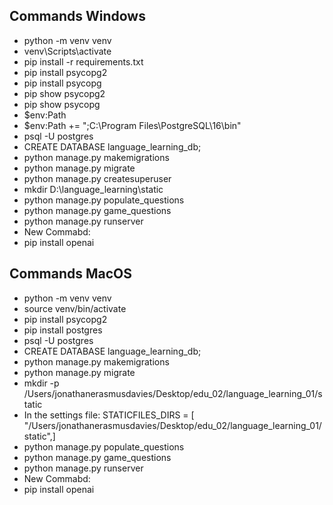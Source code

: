 ## Commands Windows
- python -m venv venv
- venv\Scripts\activate
- pip install -r requirements.txt
- pip install psycopg2
- pip install psycopg
- pip show psycopg2
- pip show psycopg
- $env:Path
- $env:Path += ";C:\Program Files\PostgreSQL\16\bin"
- psql -U postgres
- CREATE DATABASE language_learning_db;
- python manage.py makemigrations
- python manage.py migrate
- python manage.py createsuperuser
- mkdir D:\language_learning\static
- python manage.py populate_questions
- python manage.py game_questions
- python manage.py runserver
- New Commabd:
- pip install openai


## Commands MacOS
- python -m venv venv
- source venv/bin/activate
- pip install psycopg2
- pip install postgres
- psql -U postgres
- CREATE DATABASE language_learning_db;
- python manage.py makemigrations
- python manage.py migrate
- mkdir -p /Users/jonathanerasmusdavies/Desktop/edu_02/language_learning_01/static
- In the settings file: STATICFILES_DIRS = [
    "/Users/jonathanerasmusdavies/Desktop/edu_02/language_learning_01/static",]
-  python manage.py populate_questions
-  python manage.py game_questions
-  python manage.py runserver
-  New Commabd:
- pip install openai
